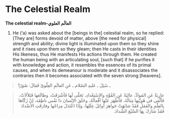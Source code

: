 The Celestial Realm
===================

**The celestial realm-العالَم العلوي**

1. He (‘a) was asked about the [beings in the] celestial realm, so he
replied: [They are] forms devoid of matter, above [the need for
physical] strength and ability; divine light is illuminated upon them so
they shine and it rises upon them so they gleam; then He casts in their
identities His likeness, thus He manifests His actions through them. He
created the human being with an articulating soul, [such that] if he
purifies it with knowledge and action, it resembles the essences of its
primal causes, and when its demeanour is moderate and it disassociates
the contraries then it becomes associated with the seven strong
[heavens].

> 1ـ سُئِلَ ـ عَليهِ السّلام ـ عَنِ العالَمِ العِلْويّ فَقالَ: صُوَرٌ
<blockquote dir="rtl">
  <p>
عارِيَةٌ عَنِ المَوادِّ، عالِيَةٌ عَنِ القُوَّةِ والاِسْتِعْدادِ،
تَجَلّى لَها فَأشْرَقَتْ، وطالَعَها فَتَلألاَتْ، فَألْقى في
هُوِيَّتِها مِثالَهُ، فَأظْهَرَ عَنْها أفْعالَهُ، وخَلَقَ الإنْسانَ ذا
نَفْس ناطِقَة، إنْ زَكّاها بِالعِلْمِ والعَمَلِ فَقَدْ شابَهَتْ
جَواهِرَ أوائِلَ عِلَلِها، وإذَا اعْتَدَلَ مِزاجُها وفارَقَتِ
الأضْدادَ فَقَدْ شارَكَ بِهَا السَّبْعَ الشِّدادَ.
  </p>
</blockquote>


